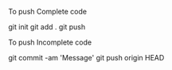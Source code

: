 To push Complete code

git init
git add .
git push

To push Incomplete code

git commit -am 'Message'
git push origin HEAD
